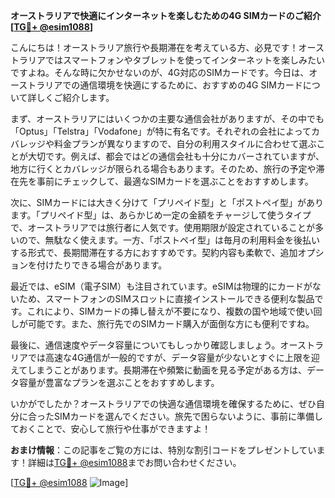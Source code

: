 **オーストラリアで快適にインターネットを楽しむための4G SIMカードのご紹介[[TG💪+ @esim1088](https://t.me/s/esim1088)]**

こんにちは！オーストラリア旅行や長期滞在を考えている方、必見です！オーストラリアではスマートフォンやタブレットを使ってインターネットを楽しみたいですよね。そんな時に欠かせないのが、4G対応のSIMカードです。今日は、オーストラリアでの通信環境を快適にするために、おすすめの4G SIMカードについて詳しくご紹介します。

まず、オーストラリアにはいくつかの主要な通信会社がありますが、その中でも「Optus」「Telstra」「Vodafone」が特に有名です。それぞれの会社によってカバレッジや料金プランが異なりますので、自分の利用スタイルに合わせて選ぶことが大切です。例えば、都会ではどの通信会社も十分にカバーされていますが、地方に行くとカバレッジが限られる場合もあります。そのため、旅行の予定や滞在先を事前にチェックして、最適なSIMカードを選ぶことをおすすめします。

次に、SIMカードには大きく分けて「プリペイド型」と「ポストペイ型」があります。「プリペイド型」は、あらかじめ一定の金額をチャージして使うタイプで、オーストラリアでは旅行者に人気です。使用期限が設定されていることが多いので、無駄なく使えます。一方、「ポストペイ型」は毎月の利用料金を後払いする形式で、長期間滞在する方におすすめです。契約内容も柔軟で、追加オプションを付けたりできる場合があります。

最近では、eSIM（電子SIM）も注目されています。eSIMは物理的にカードがないため、スマートフォンのSIMスロットに直接インストールできる便利な製品です。これにより、SIMカードの挿し替えが不要になり、複数の国や地域で使い回しが可能です。また、旅行先でのSIMカード購入が面倒な方にも便利ですね。

最後に、通信速度やデータ容量についてもしっかり確認しましょう。オーストラリアでは高速な4G通信が一般的ですが、データ容量が少ないとすぐに上限を迎えてしまうことがあります。長期滞在や頻繁に動画を見る予定がある方は、データ容量が豊富なプランを選ぶことをおすすめします。

いかがでしたか？オーストラリアでの快適な通信環境を確保するために、ぜひ自分に合ったSIMカードを選んでください。旅先で困らないように、事前に準備しておくことで、安心して旅行や仕事ができますよ！

**おまけ情報**：この記事をご覧の方には、特別な割引コードをプレゼントしています！詳細は[TG💪+ @esim1088](https://t.me/s/esim1088)までお問い合わせください。

[[TG💪+ @esim1088](https://t.me/s/esim1088) ![Image](https://i.postimg.cc/Y0z9fWf4/image.png)]